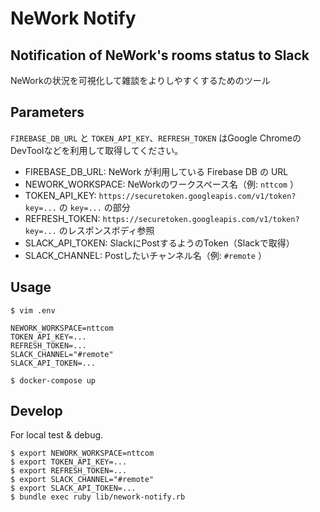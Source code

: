 # NeWork Notify

## Notification of NeWork's rooms status to Slack

NeWorkの状況を可視化して雑談をよりしやすくするためのツール

## Parameters

`FIREBASE_DB_URL` と `TOKEN_API_KEY`、`REFRESH_TOKEN` はGoogle ChromeのDevToolなどを利用して取得してください。

- FIREBASE_DB_URL: NeWork が利用している Firebase DB の URL 
- NEWORK_WORKSPACE: NeWorkのワークスペース名（例: `nttcom` ）
- TOKEN_API_KEY: `https://securetoken.googleapis.com/v1/token?key=...` の `key=...` の部分
- REFRESH_TOKEN: `https://securetoken.googleapis.com/v1/token?key=...` のレスポンスボディ参照
- SLACK_API_TOKEN: SlackにPostするようのToken（Slackで取得）
- SLACK_CHANNEL: Postしたいチャンネル名（例: `#remote` ）

## Usage

```
$ vim .env
```

```.env
NEWORK_WORKSPACE=nttcom
TOKEN_API_KEY=...
REFRESH_TOKEN=...
SLACK_CHANNEL="#remote"
SLACK_API_TOKEN=...
```

```
$ docker-compose up
```

## Develop

For local test & debug.

```
$ export NEWORK_WORKSPACE=nttcom
$ export TOKEN_API_KEY=...
$ export REFRESH_TOKEN=...
$ export SLACK_CHANNEL="#remote"
$ export SLACK_API_TOKEN=...
$ bundle exec ruby lib/nework-notify.rb
```

